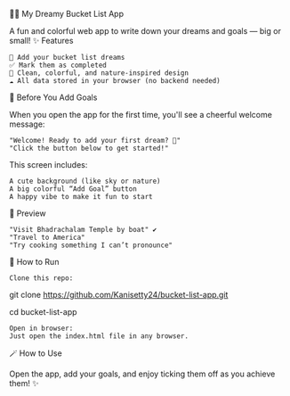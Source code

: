 🌸 My Dreamy Bucket List App

A fun and colorful web app to write down your dreams and goals — big or small!
✨ Features

    📝 Add your bucket list dreams
    ✅ Mark them as completed
    🌈 Clean, colorful, and nature-inspired design
    ☁️ All data stored in your browser (no backend needed)

🎉 Before You Add Goals

When you open the app for the first time, you'll see a cheerful welcome message:

    "Welcome! Ready to add your first dream? 🌟"
    "Click the button below to get started!"

This screen includes:

    A cute background (like sky or nature)
    A big colorful “Add Goal” button
    A happy vibe to make it fun to start

📸 Preview

    "Visit Bhadrachalam Temple by boat" ✔️
    "Travel to America"
    "Try cooking something I can’t pronounce"

🚀 How to Run

    Clone this repo:

git clone https://github.com/Kanisetty24/bucket-list-app.git

cd bucket-list-app

    Open in browser:
    Just open the index.html file in any browser.

🪄 How to Use

Open the app, add your goals, and enjoy ticking them off as you achieve them! ✨



